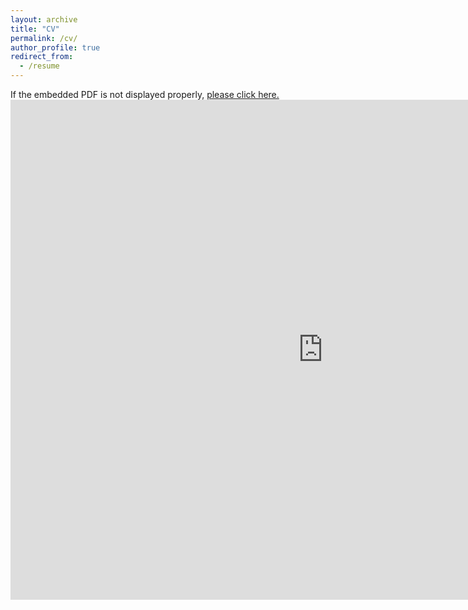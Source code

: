 ```yaml
---
layout: archive
title: "CV"
permalink: /cv/
author_profile: true
redirect_from:
  - /resume
---
```



<object data="{{ site.url }}{{ site.baseurl }}/files/CV_Hyuk_Son.pdf" width="1000" height="1000" type="application/pdf"></object>

If the embedded PDF is not displayed properly, <a href="https://hyukhson.github.io/files/CV_Hyuk_Son.pdf" target="_blank">please click here.</a> <embed src="https://hyukhson.github.io/files/CV_Hyuk_Son.pdf" width="1000px" height="800px" /> 

